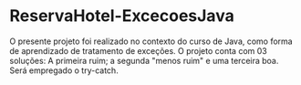 # ReservaHotel-ExcecoesJava
O presente projeto foi realizado no contexto do curso de Java, como forma de aprendizado de tratamento de exceções. O projeto conta com 03 soluções: A primeira ruim; a segunda "menos ruim" e uma terceira boa. Será empregado o try-catch.
